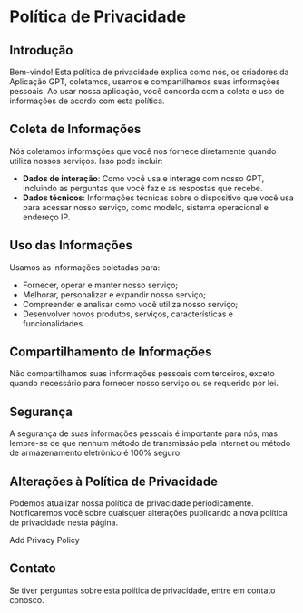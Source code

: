 # Política de Privacidade

## Introdução
Bem-vindo! Esta política de privacidade explica como nós, os criadores da Aplicação GPT, coletamos, usamos e compartilhamos suas informações pessoais. Ao usar nossa aplicação, você concorda com a coleta e uso de informações de acordo com esta política.

## Coleta de Informações
Nós coletamos informações que você nos fornece diretamente quando utiliza nossos serviços. Isso pode incluir:

- **Dados de interação**: Como você usa e interage com nosso GPT, incluindo as perguntas que você faz e as respostas que recebe.
- **Dados técnicos**: Informações técnicas sobre o dispositivo que você usa para acessar nosso serviço, como modelo, sistema operacional e endereço IP.

## Uso das Informações
Usamos as informações coletadas para:

- Fornecer, operar e manter nosso serviço;
- Melhorar, personalizar e expandir nosso serviço;
- Compreender e analisar como você utiliza nosso serviço;
- Desenvolver novos produtos, serviços, características e funcionalidades.

## Compartilhamento de Informações
Não compartilhamos suas informações pessoais com terceiros, exceto quando necessário para fornecer nosso serviço ou se requerido por lei.

## Segurança
A segurança de suas informações pessoais é importante para nós, mas lembre-se de que nenhum método de transmissão pela Internet ou método de armazenamento eletrônico é 100% seguro.

## Alterações à Política de Privacidade
Podemos atualizar nossa política de privacidade periodicamente. Notificaremos você sobre quaisquer alterações publicando a nova política de privacidade nesta página.

Add Privacy Policy

## Contato
Se tiver perguntas sobre esta política de privacidade, entre em contato conosco.

